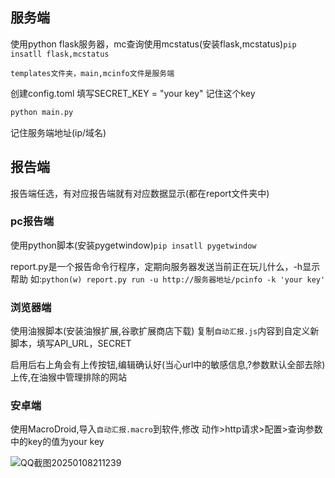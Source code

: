 ## 服务端
使用python flask服务器，mc查询使用mcstatus(安装flask,mcstatus)`pip insatll flask,mcstatus`

    templates文件夹，main,mcinfo文件是服务端

创建config.toml 填写SECRET_KEY = "your key" 记住这个key
```bash
python main.py
```
记住服务端地址(ip/域名)

## 报告端
报告端任选，有对应报告端就有对应数据显示(都在report文件夹中)
### pc报告端

使用python脚本(安装pygetwindow)`pip insatll pygetwindow`

report.py是一个报告命令行程序，定期向服务器发送当前正在玩儿什么，-h显示帮助
如:`python(w) report.py run -u http://服务器地址/pcinfo -k 'your key'`

### 浏览器端

使用油猴脚本(安装油猴扩展,谷歌扩展商店下载)
复制`自动汇报.js`内容到自定义新脚本，填写API_URL，SECRET

启用后右上角会有上传按钮,编辑确认好(当心url中的敏感信息,?参数默认全部去除)上传,在油猴中管理排除的网站

### 安卓端

使用MacroDroid,导入`自动汇报.macro`到软件,修改 动作>http请求>配置>查询参数中的key的值为your key

![QQ截图20250108211239](https://github.com/user-attachments/assets/6ca9ef7c-8011-40be-a367-cab4908fe97c)
